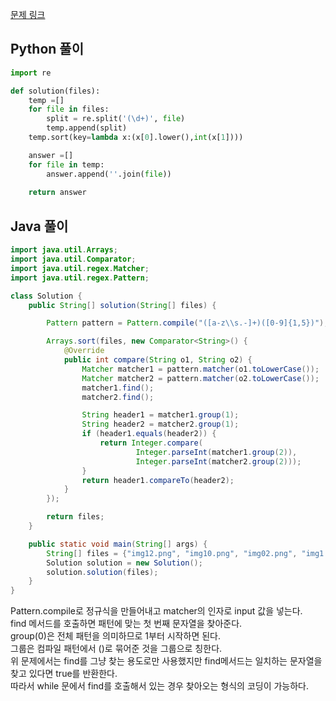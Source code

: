 [문제 링크](https://programmers.co.kr/learn/courses/30/lessons/17686)


## Python 풀이
```python
import re

def solution(files):
    temp =[]
    for file in files:
        split = re.split('(\d+)', file)
        temp.append(split)
    temp.sort(key=lambda x:(x[0].lower(),int(x[1])))

    answer =[]
    for file in temp:
        answer.append(''.join(file))
    
    return answer
```

## Java 풀이
```java
import java.util.Arrays;
import java.util.Comparator;
import java.util.regex.Matcher;
import java.util.regex.Pattern;

class Solution {
    public String[] solution(String[] files) {

        Pattern pattern = Pattern.compile("([a-z\\s.-]+)([0-9]{1,5})");

        Arrays.sort(files, new Comparator<String>() {
            @Override
            public int compare(String o1, String o2) {
                Matcher matcher1 = pattern.matcher(o1.toLowerCase());
                Matcher matcher2 = pattern.matcher(o2.toLowerCase());
                matcher1.find();
                matcher2.find();

                String header1 = matcher1.group(1);
                String header2 = matcher2.group(1);
                if (header1.equals(header2)) {
                    return Integer.compare(
                            Integer.parseInt(matcher1.group(2)),
                            Integer.parseInt(matcher2.group(2)));
                }
                return header1.compareTo(header2);
            }
        });

        return files;
    }

    public static void main(String[] args) {
        String[] files = {"img12.png", "img10.png", "img02.png", "img1.png", "IMG01.GIF", "img2.JPG"};
        Solution solution = new Solution();
        solution.solution(files);
    }
}
```
Pattern.compile로 정규식을 만들어내고 matcher의 인자로 input 값을 넣는다.  
find 메서드를 호출하면 패턴에 맞는 첫 번째 문자열을 찾아준다.  
group(0)은 전체 패턴을 의미하므로 1부터 시작하면 된다.  
그룹은 컴파일 패턴에서 ()로 묶어준 것을 그룹으로 칭한다.  
위 문제에서는 find를 그냥 찾는 용도로만 사용했지만 find메서드는 일치하는 문자열을 찾고 있다면 true를 반환한다.  
따라서 while 문에서 find를 호출해서 있는 경우 찾아오는 형식의 코딩이 가능하다.  

